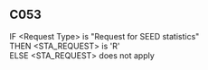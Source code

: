 ## C053
IF &lt;Request Type&gt; is "Request for SEED statistics"  
THEN &lt;STA_REQUEST&gt; is 'R'  
ELSE &lt;STA_REQUEST&gt; does not apply
